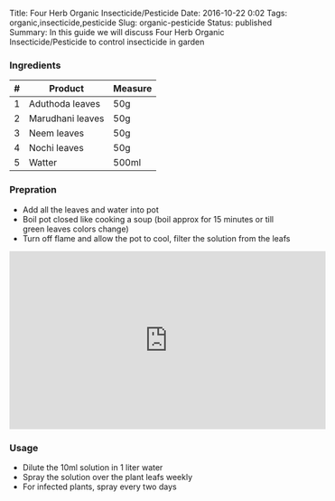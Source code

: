 Title: Four Herb Organic Insecticide/Pesticide
Date: 2016-10-22 0:02
Tags: organic,insecticide,pesticide
Slug: organic-pesticide
Status: published
Summary: In this guide we will discuss Four Herb Organic Insecticide/Pesticide to control insecticide in garden

### Ingredients 

|#|Product|Measure|
|-|-------|-------|
|1|Aduthoda leaves|50g|
|2|Marudhani leaves|50g|
|3|Neem leaves|50g|
|4|Nochi leaves|50g|
|5|Watter|500ml|

### Prepration

* Add all the leaves and water into pot
* Boil pot closed like cooking a soup (boil approx for 15 minutes or till green leaves colors change)
* Turn off flame and allow the pot to cool, filter the solution from the leafs

<iframe width="560" height="315" src="https://www.youtube.com/embed/MZyTb5vqEvo" frameborder="0" allowfullscreen></iframe>

### Usage

* Dilute the 10ml solution in 1 liter water
* Spray the solution over the plant leafs weekly
* For infected plants, spray every two days
